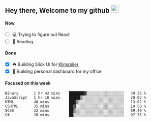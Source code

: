 ## Hey there, Welcome to my github <img src="https://media.giphy.com/media/hvRJCLFzcasrR4ia7z/giphy.gif" width="25px">

#### Now
- [ ] 💻 Trying to figure out React
- [ ] 📕 Reading

#### Done
- [x] ☘️ Building Slick UI for [Klimabiler](https://klimabiler.dk)
- [x] 🚀 Building personal dashboard for my office
 
 #### Focused on this week
<!--START_SECTION:waka-->

```text
Binary       1 hr 42 mins    ███████▓░░░░░░░░░░░░░░░░░   30.35 %
JavaScript   1 hr 10 mins    █████▒░░░░░░░░░░░░░░░░░░░   20.93 %
HTML         46 mins         ███▒░░░░░░░░░░░░░░░░░░░░░   13.82 %
CSHTML       35 mins         ██▓░░░░░░░░░░░░░░░░░░░░░░   10.50 %
SCSS         32 mins         ██▒░░░░░░░░░░░░░░░░░░░░░░   09.49 %
C#           26 mins         ██░░░░░░░░░░░░░░░░░░░░░░░   07.75 %
```

<!--END_SECTION:waka-->

